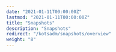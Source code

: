 ```yaml
---
date: "2021-01-11T00:00:00Z"
lastmod: "2021-01-11T00:00:00Z"
title: "Snapshots"
description: "Snapshots"
redirect: "/kotsadm/snapshots/overview"
weight: "8"
---
```

